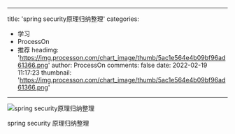 
---
title: 'spring security原理归纳整理'
categories: 
 - 学习
 - ProcessOn
 - 推荐
headimg: 'https://img.processon.com/chart_image/thumb/5ac1e564e4b09bf96ad61366.png'
author: ProcessOn
comments: false
date: 2022-02-19 11:17:23
thumbnail: 'https://img.processon.com/chart_image/thumb/5ac1e564e4b09bf96ad61366.png'
---

<div>   
<img class="thumb" alt="spring security原理归纳整理" src="https://img.processon.com/chart_image/thumb/5ac1e564e4b09bf96ad61366.png" referrerpolicy="no-referrer">
<p>spring security 原理归纳整理</p>  
</div>
            